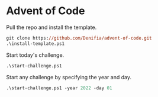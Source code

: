 # Advent of Code

Pull the repo and install the template.
```ps
git clone https://github.com/Denifia/advent-of-code.git
.\install-template.ps1
```

Start today's challenge.
```ps
.\start-challenge.ps1
```

Start any challenge by specifying the year and day.
```ps
.\start-challenge.ps1 -year 2022 -day 01
```